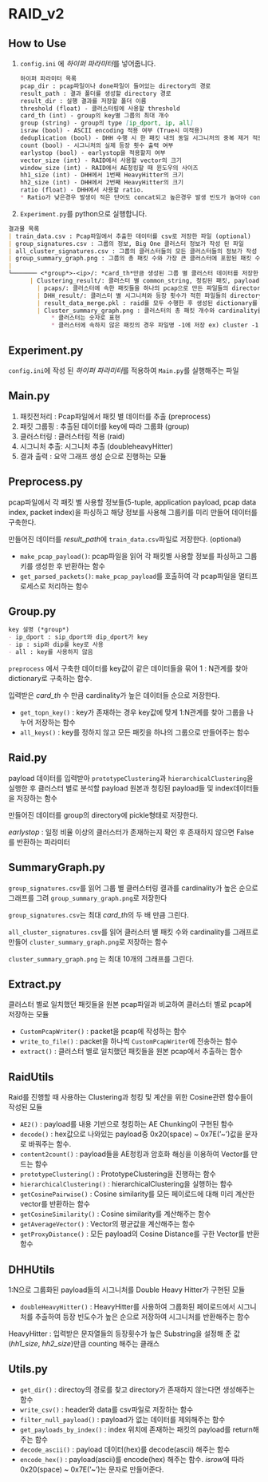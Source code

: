 # RAID_v2

## How to Use

1. `config.ini` 에 *하이퍼 파라미터*를 넣어줍니다.
    
    ```markdown
    하이퍼 파라미터 목록
    pcap_dir : pcap파일이나 done파일이 들어있는 directory의 경로
    result_path : 결과 폴더를 생성할 directory 경로
    result_dir : 실행 결과를 저장할 폴더 이름
    threshold (float) - 클러스터링에 사용할 threshold
    card_th (int) - group의 key별 그룹의 최대 개수
    group (string) - group의 type [ip_dport, ip, all]
    israw (bool) - ASCII encoding 적용 여부 (True시 미적용)
    deduplication (bool) - DHH 수행 시 한 패킷 내의 동일 시그니처의 중복 제거 적용 여부
    count (bool) - 시그니처의 실제 등장 횟수 출력 여부 
    earlystop (bool) - earlystop을 적용할지 여부
    vector_size (int) - RAID에서 사용할 vector의 크기
    window_size (int) - RAID에서 AE청킹할 때 윈도우의 사이즈
    hh1_size (int) - DHH에서 1번째 HeavyHitter의 크기
    hh2_size (int) - DHH에서 2번째 HeavyHitter의 크기
    ratio (float) - DHH에서 사용할 ratio. 
    * Ratio가 낮은경우 발생이 적은 단어도 concat되고 높은경우 발생 빈도가 높아야 concatd 됨
    ```
    
2. `Experiment.py`를 python으로 실행합니다.

```markdown
결과물 목록
| train_data.csv : Pcap파일에서 추출한 데이터를 csv로 저장한 파일 (optional)
| group_signatures.csv : 그룹의 정보, Big One 클러스터 정보가 작성 된 파일
| all_cluster_signatures.csv : 그룹의 클러스터들의 모든 클러스터들의 정보가 작성 된 파일
| group_summary_graph.png : 그룹의 총 패킷 수와 가장 큰 클러스터에 포함된 패킷 수, 가장 많이 반복된 시그니처의 횟수를 히스토그램으로 표현한 그래프
|
└─────── <*group*>-<ip>/: *card_th*만큼 생성된 그룹 별 클러스터 데이터를 저장한 directory
	  | Clustering_result/: 클러스터 별 common_string, 청킹된 패킷, payload원본을 저장한 파일들의 directory
		| pcaps/: 클러스터에 속한 패킷들을 하나의 pcap으로 만든 파일들의 directory
		| DHH_result/: 클러스터 별 시그니처와 등장 횟수가 적힌 파일들의 directory
		| result_data_merge.pkl	: raid를 모두 수행한 후 생성된 dictionary를 저장한 pickle파일 
		| Cluster_summary_graph.png : 클러스터의 총 패킷 개수와 cardinality를 히스토그램으로 나타낸 그래프
			* 클러스터는 숫자로 표현
			* 클러스터에 속하지 않은 패킷의 경우 파일명 -1에 저장 ex) cluster -1.pcap, -1_result.csv

```

## Experiment.py

`config.ini`에 작성 된 *하이퍼 파라미터*를 적용하여 `Main.py`를 실행해주는 파일

## Main.py

1. 패킷전처리 : Pcap파일에서 패킷 별 데이터를 추출 (preprocess)
2. 패킷 그룹핑 : 추출된 데이터를 key에 따라 그룹화 (group)
3. 클러스터링 : 클러스터링 적용 (raid)
4. 시그니처 추출: 시그니처 추출 (doubleheavyHitter)
5. 결과 출력 : 요약 그래프 생성 순으로 진행하는 모듈

## Preprocess.py

pcap파일에서 각 패킷 별 사용할 정보들(5-tuple, application payload, pcap data index, packet index)을 파싱하고 해당 정보를 사용해 그룹키를 미리 만들어 데이터를 구축한다. 

만들어진 데이터를 *result_path*에 `train_data.csv`파일로 저장한다. (optional)

- `make_pcap_payload()`: pcap파일을 읽어 각 패킷별 사용할 정보를 파싱하고 그룹키를 생성한 후 반환하는 함수
- `get_parsed_packets()`: `make_pcap_payload`를 호출하여 각 pcap파일을 멀티프로세스로 처리하는 함수

## Group.py

```markdown
key 설명 (*group*)
- ip_dport : sip_dport와 dip_dport가 key
- ip : sip와 dip를 key로 사용
- all : key를 사용하지 않음
```

`preprocess` 에서 구축한 데이터를 key값이 같은 데이터들을 묶어 1 : N관계를 찾아 dictionary로 구축하는 함수.

입력받은 *card_th* 수 만큼 cardinality가 높은 데이터들 순으로 저장한다.

- `get_topn_key()` : key가 존재하는 경우 key값에 맞게 1:N관계를 찾아 그룹을 나누어 저장하는 함수
- `all_keys()` : key를 정하지 않고 모든 패킷을 하나의 그룹으로 만들어주는 함수

## Raid.py

payload 데이터를 입력받아 `prototypeClustering`과 `hierarchicalClustering`을 실행한 후 클러스터 별로 분석할 payload 원본과 청킹된 payload들 및 index데이터들을 저장하는 함수 

만들어진 데이터를 group의 directory에 pickle형태로 저장한다.

*earlystop* : 일정 비율 이상의 클러스터가 존재하는지 확인 후 존재하지 않으면 False를 반환하는 파라미터

## SummaryGraph.py

`group_signatures.csv`를 읽어 그룹 별 클러스터링 결과를 cardinality가 높은 순으로 그래프를 그려 `group_summary_graph.png`로 저장한다

`group_signatures.csv`는 최대 *card_th*의 두 배 만큼 그린다.

 `all_cluster_signatures.csv`를 읽어 클러스터 별 패킷 수와 cardinality를 그래프로 만들어 `cluster_summary_graph.png`로 저장하는 함수

`cluster_summary_graph.png` 는 최대 10개의 그래프를 그린다.

## Extract.py

클러스터 별로 일치했던 패킷들을 원본 pcap파일과 비교하여 클러스터 별로 pcap에 저장하는 모듈

- `CustomPcapWriter()` : packet을 pcap에 작성하는 함수
- `write_to_file()` : packet을 하나씩 `CustomPcapWriter`에 전송하는 함수
- `extract()` : 클러스터 별로 일치했던 패킷들을 원본 pcap에서 추출하는 함수

## RaidUtils

Raid를 진행할 때 사용하는 Clustering과 청킹 및 계산을 위한 Cosine관련 함수들이 작성된 모듈

- `AE2()` : payload를 내용 기반으로 청킹하는 AE Chunking이 구현된 함수
- `decode()` : hex값으로 나와있는 payload중 0x20(space) ~ 0x7E(’~’)값을 문자로 바꿔주는 함수.
- `content2count()` : payload들을 AE청킹과 암호화 해싱을 이용하여 Vector를 만드는 함수
- `prototypeClustering()` : PrototypeClustering을 진행하는 함수
- `hierarchicalClustering()` : hierarchicalClustering을 실행하는 함수
- `getCosinePairwise()` : Cosine similarity를 모든 페이로드에 대해 미리 계산한 vector를 반환하는 함수
- `getCosineSimilarity()` : Cosine similarity를 계산해주는 함수
- `getAverageVector()` : Vector의 평균값을 계산해주는 함수
- `getProxyDistance()` : 모든 payload의 Cosine Distance를 구한 Vector를 반환 함수

## DHHUtils

1:N으로 그룹화된 payload들의 시그니처를 Double Heavy Hitter가 구현된 모듈

- `doubleHeavyHitter()` : HeavyHitter를 사용하여 그룹화된 페이로드에서 시그니처를 추출하여 등장 빈도수가 높은 순으로 저장하여 시그니처를 반환해주는 함수

HeavyHitter : 입력받은 문자열들의 등장횟수가 높은 Substring을 설정해 준 값(*hh1_size*, *hh2_size*)만큼 counting 해주는 클래스

## Utils.py

- `get_dir()` : directoy의 경로를 찾고 directory가 존재하지 않는다면 생성해주는 함수
- `write_csv()` : header와 data를 csv파일로 저장하는 함수
- `filter_null_payload()` : payload가 없는 데이터를 제외해주는 함수
- `get_payloads_by_index()` : index 위치에 존재하는 패킷의 payload를 return해주는 함수
- `decode_ascii()` : payload 데이터(hex)를 decode(ascii) 해주는 함수
- `encode_hex()` : payload(ascii)를 encode(hex) 해주는 함수. *isrow*에 따라 0x20(space) ~ 0x7E(’~’)는 문자로 만들어준다.
